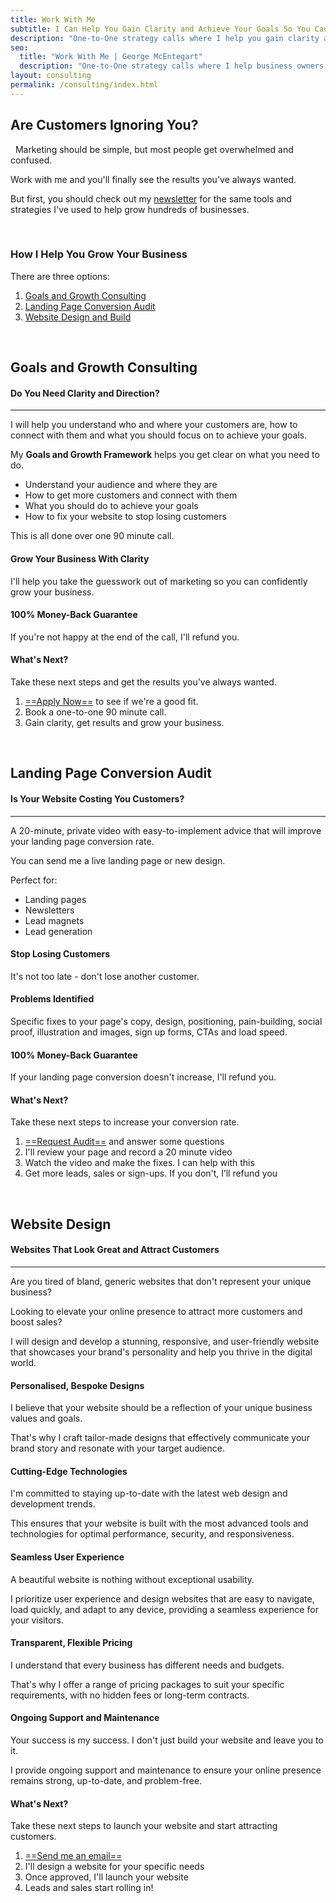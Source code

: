 ```yaml
---
title: Work With Me
subtitle: I Can Help You Gain Clarity and Achieve Your Goals So You Can Grow Your Business
description: "One-to-One strategy calls where I help you gain clarity and achieve your goals, so you can grow your business."
seo:
  title: "Work With Me | George McEntegart"
  description: "One-to-One strategy calls where I help business owners, creators and entrepreneurs gain clarity and achieve their goals, so they can grow their business."
layout: consulting
permalink: /consulting/index.html
---
```


## Are Customers Ignoring You?

&nbsp;
Marketing should be simple, but most people get overwhelmed and confused.

Work with me and you'll finally see the results you've always wanted.

But first, you should check out my [newsletter](/newsletter/) for the same tools and strategies I've used to help grow hundreds of businesses.

&nbsp;
### How I Help You Grow Your Business

There are three options:

1. [Goals and Growth Consulting](#goals-and-growth-consulting)
2. [Landing Page Conversion Audit](#landing-page-conversion-audit)
3. [Website Design and Build](#website-design)

&nbsp;
## Goals and Growth Consulting

#### Do You Need Clarity and Direction?
---

I will help you understand who and where your customers are, how to connect with them and what you should focus on to achieve your goals.

My **Goals and Growth Framework** helps you get clear on what you need to do.

- Understand your audience and where they are
- How to get more customers and connect with them
- What you should do to achieve your goals
- How to fix your website to stop losing customers

This is all done over one 90 minute call.

#### Grow Your Business With Clarity

I'll help you take the guesswork out of marketing so you can confidently grow your business.

#### 100% Money-Back Guarantee

If you're not happy at the end of the call, I'll refund you.

#### What's Next?

Take these next steps and get the results you've always wanted.

1. [==Apply Now==](https://docs.google.com/forms/d/e/1FAIpQLSfa4xyRBOW0Nb6fMiMdxji5ndcPJ54yfYLGWPnQEsDadtML1Q/viewform) to see if we're a good fit.
2. Book a one-to-one 90 minute call.
3. Gain clarity, get results and grow your business.

&nbsp;
## Landing Page Conversion Audit

#### Is Your Website Costing You Customers?
---

A 20-minute, private video with easy-to-implement advice that will improve your landing page conversion rate.

You can send me a live landing page or new design.

Perfect for:

- Landing pages
- Newsletters
- Lead magnets
- Lead generation

#### Stop Losing Customers

It's not too late - don't lose another customer.

#### Problems Identified

Specific fixes to your page's copy, design, positioning, pain-building, social proof, illustration and images, sign up forms, CTAs and load speed.

#### 100% Money-Back Guarantee

If your landing page conversion doesn't increase, I'll refund you.

#### What's Next?

Take these next steps to increase your conversion rate.

1. [==Request Audit==](https://docs.google.com/forms/d/1TrTb1fe_STi33FVOLTNMPvf13x9l-MduVeq0nJ9bxUw/viewform) and answer some questions
2. I'll review your page and record a 20 minute video
3. Watch the video and make the fixes. I can help with this
4. Get more leads, sales or sign-ups. If you don't, I’ll refund you

&nbsp;
## Website Design
#### Websites That Look Great and Attract Customers
---

Are you tired of bland, generic websites that don't represent your unique business?

Looking to elevate your online presence to attract more customers and boost sales?

I will design and develop a stunning, responsive, and user-friendly website that showcases your brand's personality and help you thrive in the digital world.

#### Personalised, Bespoke Designs

I believe that your website should be a reflection of your unique business values and goals.

That's why I craft tailor-made designs that effectively communicate your brand story and resonate with your target audience.

#### Cutting-Edge Technologies

I'm committed to staying up-to-date with the latest web design and development trends.

This ensures that your website is built with the most advanced tools and technologies for optimal performance, security, and responsiveness.

#### Seamless User Experience

A beautiful website is nothing without exceptional usability.

I prioritize user experience and design websites that are easy to navigate, load quickly, and adapt to any device, providing a seamless experience for your visitors.
#### Transparent, Flexible Pricing

I understand that every business has different needs and budgets.

That's why I offer a range of pricing packages to suit your specific requirements, with no hidden fees or long-term contracts.

#### Ongoing Support and Maintenance

Your success is my success. I don't just build your website and leave you to it.

I provide ongoing support and maintenance to ensure your online presence remains strong, up-to-date, and problem-free.

#### What's Next?

Take these next steps to launch your website and start attracting customers.

1. [==Send me an email==](/contact)
2. I'll design a website for your specific needs
3. Once approved, I'll launch your website
4. Leads and sales start rolling in!
